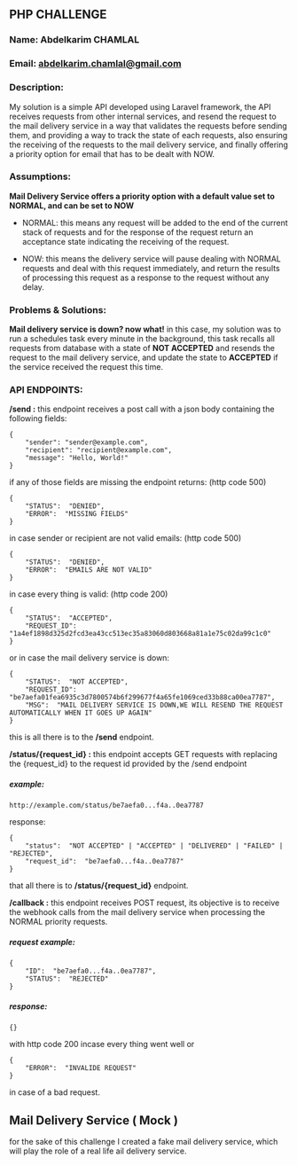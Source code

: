 ## PHP CHALLENGE
### Name: Abdelkarim CHAMLAL
### Email: abdelkarim.chamlal@gmail.com 
### Description: 

My solution is a simple API developed using Laravel framework, the API receives requests from other internal services, and resend the request to the mail delivery service in a way that validates the requests before sending them, and providing a way to track the state of each requests, also ensuring the receiving of the requests to the mail delivery service, and finally offering a priority option for email that has to be dealt with NOW.

### Assumptions:
**Mail Delivery Service offers a priority option with a default value set to NORMAL, and can be set to NOW**

 - NORMAL: this means any request will be added to the end of the
   current stack of requests and for the response of the request return
   an acceptance state indicating the receiving of the request.
   
 - NOW: this means the delivery service will pause dealing with NORMAL
   requests and deal with this request immediately, and return the
   results of processing this request as a response to the request
   without any delay.


### Problems & Solutions:
**Mail delivery service is down? now what!**
in this case, my solution was to run a schedules task every minute in the background, this task recalls all requests from database with a state of **NOT ACCEPTED** and resends the request to the mail delivery service, and update the state to **ACCEPTED** if the service received the request this time.

### API ENDPOINTS:
**/send :**
this endpoint receives a post call with a json body containing the following fields:

    {
    	"sender": "sender@example.com",
    	"recipient": "recipient@example.com",
    	"message": "Hello, World!"
    }
if any of those fields are missing the endpoint returns: (http code 500)

    {
	    "STATUS":  "DENIED",
	    "ERROR":  "MISSING FIELDS"
    }
in case sender or recipient are not valid emails: (http code 500)

    {
    	"STATUS":  "DENIED",
    	"ERROR":  "EMAILS ARE NOT VALID"
    }
in case every thing is valid: (http code 200)

    {
	    "STATUS":  "ACCEPTED",
	    "REQUEST_ID":  "1a4ef1898d325d2fcd3ea43cc513ec35a83060d803668a81a1e75c02da99c1c0"
    }
or in case the mail delivery service is down:

    {
	    "STATUS":  "NOT ACCEPTED",
	    "REQUEST_ID":  "be7aefa01fea6935c3d7800574b6f299677f4a65fe1069ced33b88ca00ea7787",
	    "MSG":  "MAIL DELIVERY SERVICE IS DOWN,WE WILL RESEND THE REQUEST AUTOMATICALLY WHEN IT GOES UP AGAIN"
    }

this is all there is to the **/send** endpoint.

**/status/{request_id} :**
this endpoint accepts GET requests with replacing the {request_id} to the request id provided by the /send endpoint
##### example:

    http://example.com/status/be7aefa0...f4a..0ea7787

response:

    {
	    "status":  "NOT ACCEPTED" | "ACCEPTED" | "DELIVERED" | "FAILED" | "REJECTED",
	    "request_id":  "be7aefa0...f4a..0ea7787"
    }
that all there is to **/status/{request_id}** endpoint.

**/callback :**
this endpoint receives POST request, its objective is to receive the webhook calls from the mail delivery service when processing the NORMAL priority requests.

##### request example:

    {
	    "ID":  "be7aefa0...f4a..0ea7787",
	    "STATUS":  "REJECTED"
    }

##### response:

    {}
with http code 200 incase every thing went well
or

    {
	    "ERROR":  "INVALIDE REQUEST"
    }
in case of a bad request.

## Mail Delivery Service ( Mock )

for the sake of this challenge I created a fake mail delivery service, which will play the role of a real life ail delivery service.
